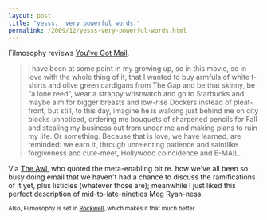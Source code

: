 ```yaml
---
layout: post
title: "yesss.  very powerful words."
permalink: /2009/12/yesss-very-powerful-words.html
---
```


<p>Filmosophy reviews <a href="http://filmosophy.tumblr.com/post/273362088/youve-got-mail-1997">You've Got Mail</a>.</p>

<blockquote>
  <p>I have been at some point in my growing up, so in this movie, so in love with the whole thing of it, that I wanted to buy armfuls of white t-shirts and olive green cardigans from The Gap and be that skinny, be “a lone reed”, wear a strappy wristwatch and go to Starbucks and maybe aim for bigger breasts and low-rise Dockers instead of pleat-front, but still, to this day, imagine he is walking just behind me on city blocks unnoticed, ordering me bouquets of sharpened pencils for Fall and stealing my business out from under me and making plans to ruin my life. Or something. Because that is love, we have learned, are reminded: we earn it, through unrelenting patience and saintlike forgiveness and cute-meet, Hollywood coincidence and E-MAIL.</p>
</blockquote>

<p>Via <a href="http://www.theawl.com/2009/12/youve-got-mail-reviewed">The Awl</a>, who quoted the meta-enabling bit re. how we've all been so busy doing email that we haven't had a chance to discuss the ramifications of it yet, plus listicles (whatever those are); meanwhile I just liked this perfect description of mid-to-late-nineties Meg Ryan-ness.</p>

<p><small>Also, Filmosophy is set in <a href="http://www.fonts.com/FindFonts/detail.htm?pid=201908">Rockwell</a>, which makes it that much better.</small></p>



